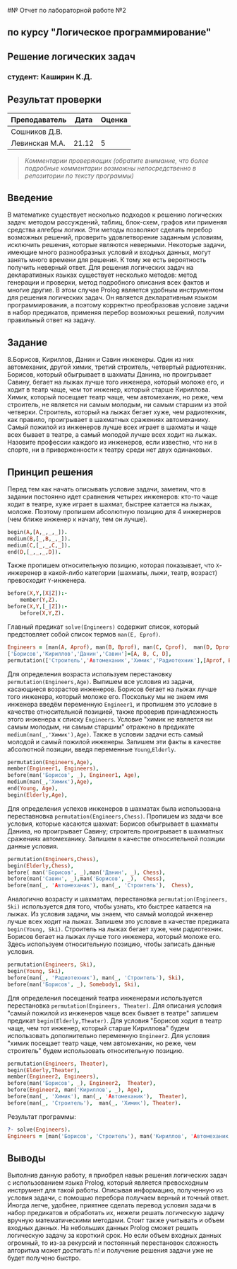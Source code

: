 #№ Отчет по лабораторной работе №2
## по курсу "Логическое программирование"

## Решение логических задач

### студент: Каширин К.Д.

## Результат проверки

| Преподаватель     | Дата         |  Оценка       |
|-------------------|--------------|---------------|
| Сошников Д.В. |              |               |
| Левинская М.А.|   21.12      |       5       |

> *Комментарии проверяющих (обратите внимание, что более подробные комментарии возможны непосредственно в репозитории по тексту программы)*


## Введение

В математике существует несколько подходов к решению логических задач: методом рассуждений, таблиц, блок-схем, графов или применяя средства алгебры логики. Эти методы
позволяют сделать перебор возможных решений, проверить удовлетворение заданным условиям, исключить решения, которые являются неверными. Некоторые задачи, имеющие много разнообразных условий и входных данных, могут занять много времени для решения. К тому же есть вероятность получить неверный ответ. Для решения логических задач на декларативных языках существует несколько методов: метод генерации и проверки, метод подробного описания всех фактов и многие другие. В этом случае Prolog является удобным инструментом для решения логических задач. Он является декларативным языком программирования, а поэтому корректно преобразовав условие задачи в набор предикатов, применяя перебор возможных решений, получим правильный ответ на задачу. 

## Задание

8.Борисов, Кириллов, Данин и Савин инженеры. Один из них автомеханик, другой химик, третий строитель, четвертый радиотехник. Борисов, который обыгрывает в шахматы Данина, но проигрывает Савину, бегает на лыжах лучше того инженера, который моложе его, и ходит в театр чаще, чем тот инженер, который старше Кириллова. Химик, который посещает театр чаще, чем автомеханик, но реже, чем строитель, не является ни самым молодым, ни самым старшим из этой четверки. Строитель, который на лыжах бегает хуже, чем радиотехник, как правило, проигрывает в шахматных сражениях автомеханику. Самый пожилой из инженеров лучше всех играет в шахматы и чаще всех бывает в театре, а самый молодой лучше всех ходит на лыжах. Назовите профессии каждого из инженеров, если известно, что ни в спорте, ни в приверженности к театру среди нет двух одинаковых.

## Принцип решения

Перед тем как начать описывать условие задачи, заметим, что в задании постоянно идет сравнения четырех инженеров: кто-то чаще ходит в театре, хуже играет в шахмат, быстрее катается на лыжах, моложе. Поэтому пропишем абсолютную позицию для 4 инжернеров (чем ближе инженер к началу, тем он лучше).

```prolog
begin(A,[A,_,_,_]).
medium(B,[_,B,_,_]).
medium(C,[_,_,C,_]).
end(D,[_,_,_,D]).
```

Также пропишем относительную позицию, которая показывает, что `X`-инжеренер в какой-либо категории (шахматы, лыжи, театр, возраст) превосходит `Y`-инженера.
```prolog
before(X,Y,[X|Z]):-
    member(Y,Z).
before(X,Y,[_|Z]):-
    before(X,Y,Z).
```

Главный предикат `solve(Engineers)` содержит список, который предстовляет собой список термов `man(E, Eprof)`.
```prolog
Engineers = [man(A, Aprof), man(B, Bprof), man(C, Cprof),  man(D, Dprof)],
['Борисов','Кириллов','Данин','Савин']=[A, B, C, D],
permutation(['Строитель','Aвтомеханик','Химик','Радиотехник'],[Aprof, Bprof, Cprof, Dprof]),
```

Для определения возраста используем перестановку  `permutation(Engineers,Age)`. Выпишем все условия из задачи, касающиеся возрастов инженеров. Борисов бегает на лыжах лучше того инженера, который моложе его. Поскольку мы не знаем имя инженера введём переменную `Engineer1`, и пропишем это условие в качестве относительной позицией, также проверив принадлежность этого инженера к списку `Engineers`. Условие "химик не является ни самым молодым, ни самым старшим" отражено в предикате `medium(man(_,'Химик'),Age)`. Также в условии задачи есть самый молодой и самый пожилой инженеры. Запишем эти факты в качестве абсолютной позиции, введя переменные `Young`,`Elderly`.
```prolog
permutation(Engineers,Age),
member(Engineer1, Engineers),
before(man('Борисов', _), Engineer1, Age),
medium(man(_,'Химик'),Age),
end(Young, Age),
begin(Elderly,Age),
```

Для определения успехов инженеров в шахматах была использована переставновка `permutation(Engineers,Chess)`. Пропишем из задачи все условия, которые касаются шахмат:
Борисов обыгрывает в шахматы Данина, но проигрывает Савину; cтроитель проигрывает в шахматных сражениях автомеханику. Запишем в качестве относительной позиции данные условия.
```prolog
permutation(Engineers,Chess),
begin(Elderly,Chess),
before( man('Борисов', _),man('Данин', _), Chess),
before(man('Савин', _),man('Борисов', _),  Chess),
before(man(_, 'Aвтомеханик'), man(_, 'Строитель'),  Chess),
```

Аналогично возрасту и шахматам, перестановка `permutation(Engineers, Ski)` используется для того, чтобы узнать, кто быстрее катается на лыжах. Из условия задачи, мы знаем, что самый молодой инженер лучше всех ходит на лыжах. Запишем это условие в качестве предиката `begin(Young, Ski)`. Строитель на лыжах бегает хуже, чем радиотехник. Борисов бегает на лыжах лучше того инженера, который моложе его. Здесь используем относительную позицию, чтобы записать данные условия.
```prolog
permutation(Engineers, Ski),
begin(Young, Ski),
before(man(_, 'Радиотехник'), man(_, 'Строитель'), Ski),
before(man('Борисов', _), Somebody1, Ski),
```

Для определения посещений театра инженерами используется перестановка `permutation(Engineers, Theater)`. Для описания условия "самый пожилой из инженеров чаще всех бывает в театре" запишем предикат `begin(Elderly,Theater)`. Для условия "Борисов ходит в театр чаще, чем тот инженер, который старше Кириллова" будем использовать дополнительно переменную `Engineer2`. Для условия "химик посещает театр чаще, чем автомеханик, но реже, чем строитель" будем использовать относительную позицию.
```prolog
permutation(Engineers, Theater),
begin(Elderly,Theater),
member(Engineer2, Engineers),
before(man('Борисов', _), Engineer2,  Theater),
before(Engineer2, man('Кириллов', _), Age),
before(man(_, 'Химик'), man(_, 'Aвтомеханик'),  Theater),
before(man(_, 'Строитель'),  man(_, 'Химик'), Theater).
```
Результат программы:
```prolog
?- solve(Engineers).
Engineers = [man('Борисов', 'Строитель'), man('Кириллов', 'Aвтомеханик'), man('Данин', 'Химик'), man('Савин', 'Радиотехник')] .
```
## Выводы

Выполнив данную работу, я приобрел навык решения логических задач с использованием языка Prolog, который является превосходным инструмент для такой работы. Описывая информацию, полученную из условия задачи, с помощью перебора получаем верный и точный ответ. Иногда легче, удобнее, приятнее сделать перевод условия задачи в набор предикатов и обработать их, нежели решать логическую задачу вручную математическими методами. Стоит также учитывать и объем входных данных. На небольших данных Prolog сможет решить логическую задачу за короткий срок. Но если объем входных данных огромный, то из-за рекурсий и постоянный перестановок сложность алгоритма может достигать n! и получение решения задачи уже не будет получено быстро.


